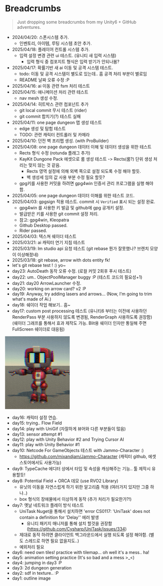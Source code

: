# Breadcrumbs
> Just dropping some breadcrumbs from my Unity6 + GitHub adventures.
 
- 2024/04/20: 스폰시스템 추가.
  - 인벤토리, 아이템, 루팅 시스템 초안 추가.
- 2025/04/18: 플레이어 컨트롤 시스템 추가.
  - 입력 설정 변경 관련 ui 테스트. (유니티 새 입력 시스템)
    - 입력 형식 중 컴포지트 형식은 입력 받기가 안되나봄?
- 2025/04/17: 확률기반 새 ai 이동 및 공격 시스템 테스트.
  - todo: 이동 및 공격 시스템이 별도로 있는데.. 흠 공격 처리 부분이 별로임
  - README 날짜 오류 수정 :P
- 2025/04/16: ai 이동 관련 fsm 처리 테스트
- 2025/04/15: 애니메이션 처리 관련 테스트
  - nav mesh 생성 수정.
- 2025/04/14: 히트박스 관련 컴포넌트 추가
  - git local commit 무시 테스트 (rider)
  - git commit 합치기(?) 테스트 실패
- 2025/04/11: one page dungeon 맵 생성 테스트
  - edge 생성 및 탐험 테스트
  - TODO: 관련 캐릭터 컨트롤러 및 카메라
- 2025/04/10: 던전 벽 프리펩 생성. (with ProBuilder)
- 2025/04/08: one page dungeon 데이터 이해 및 데이터 생성을 위한 테스트
  - Rects 형식 수정 (rotunda 플래그 추가)
  - KayKit Dungone Pack 에셋으로 룸 생성 테스트 -> Rects(룸?) 단위 생성 처리는 맞지 않는 것 같음.
    - Rects 영역 설정에 의해 외벽 쪽으로 설정 되도록 수정 해야 할듯.
    - 벽 생성세 임의 값 사용 부분 수정 필요 할듯?
  - gpg키를 사용한 커밋을 하려면 gpg4win 인증서 관리 프로그램을 실행 해야함.
- 2025/04/05: one page dungeon 데이터 이해를 위한 테스트 코드.
- 2025/04/03: gpgsign 적용 테스트. commit 시 `Verified` 표시 되는 설정 완료.
  - gpg4win 를 사용한 키 발급 및 github에 gpg 공개키 설정.
  - 발급받은 키를 사용한 git commit 설정 처리.
  - 참고: gpg4win, Kleopatra
  - Github Desktop passed.
  - Rider passed.
- 2025/04/03: 텍스쳐 쉐이더 테스트
- 2025/03/21: ai 캐릭터 연기 지침 테스트
- 2025/03/19: lm studio api 요청 테스트 (git rebase 뭔가 잘못했나? 브렌치 모양이 이상해졌네)
- 2025/03/18: git rebase, arrow with dots entity fk!
- let's git rebase test ! :) yo~
- day23: AutoDeath 동작 오류 수정. (로컬 커밋 2회후 푸시 테스트)
- day22: um.. ObjectPoolManager buggy :P
  (테스트 코드의 필요성+1)
- day21: day20 ArrowLauncher 수정.
- day20: working on arrow card? v2 :P
- day19: Anyway, try adding lasers and arrows... 
  (Now, I'm going to trim what's made of Ai.)
- day18: 쉐이더 작업 해보기.. 흠~
- day17: custom post processing 테스트
  (유니티6 부터는 이전에 사용하던 RenderPass 부분 사용하지 않도록 변경됨, RenderGraph 사용하도록 권장함)
  (쉐이더 그래프를 통해서 효과 제작도 가능. Blit용 쉐이더 인자만 통일해 주면 FullScreen 쉐이더로 대응됨)

![retroCrt](./Images/RetroCRT.png)
- day16: 캐릭터 설정 연습.
- day15: trying.. Flow Field
- day14: play with UniGif (자잘하게 뷰어와 다른 부분들이 많음)
- day13: sensor attempt #1
- day12: play with Unity Behavior #2 and Trying Cursor AI
- day11: play with Unity Behavior #1
- day10: Netcode For GameObjects 테스트 with Jammo-Character :)
   - https://github.com/mixandjam/Jammo-Character (캐릭터 github, 에셋 스토어에서도 사용가능)
- day9: TypeCache 에디터 상에서 타입 및 속성을 캐싱해주는 기능.. 툴 제작시 유용할듯!
- day8: Potential Field + ORCA 데모 (use RVO2 Library)
   - 유닛의 이동을 자연스럽게 하기 위한 알고리즘 적용 (여러가지 있지만 그중 하나..)
   - box 형식의 장애물에서 이상하게 동작 (추가 처리가 필요한가?!)
- day7: 옛날 네트워크 플레이 방식 테스트
   - UniTask Nuget을 통해서 설치하면 'error CS0117: 'UniTask' does not contain a definition for 'Delay'' 에러 발생
      - 유니티 패키지 매니저를 통해 설치 할것을 권장함 (https://github.com/Cysharp/UniTask/issues/334)
   - 제대로 동작 하려면 클라이언트 백그라운드에서 실행 되도록 설정 해야함. (별도 스레드로 하면 필요 없을지도..)
   - 예외처리 필요
- day6: need own tiles! practice with tilemap... oh well it's a mess.. ha!
- day5: animation setting practice (It's so bad and a mess >_<)
- day4: jumping in day3 :P
- day3: 2d dungeon generation
- day2: sdf in texture.. :P
- day1: outline image
